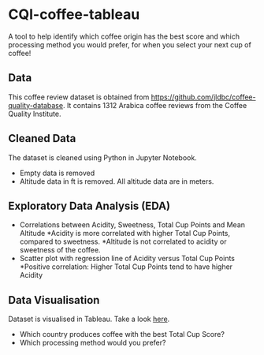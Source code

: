 # CQI-coffee-tableau
A tool to help identify which coffee origin has the best score and which processing method you would prefer, for when you select your next cup of coffee!

## Data
This coffee review dataset is obtained from https://github.com/jldbc/coffee-quality-database.
It contains 1312 Arabica coffee reviews from the Coffee Quality Institute.

## Cleaned Data
The dataset is cleaned using Python in Jupyter Notebook. 
* Empty data is removed 
* Altitude data in ft is removed. All altitude data are in meters.

##  Exploratory Data Analysis (EDA)
* Correlations between Acidity, Sweetness, Total Cup Points and Mean Altitude
  *Acidity is more correlated with higher Total Cup Points, compared to sweetness.
  *Altitude is not correlated to acidity or sweetness of the coffee.
* Scatter plot with regression line of Acidity versus Total Cup Points
  *Positive correlation: Higher Total Cup Points tend to have higher Acidity

## Data Visualisation
Dataset is visualised in Tableau. Take a look [here](https://public.tableau.com/profile/celine4997#!/vizhome/CapstoneCoffee_Tableaudashbd/Dashboard1?publish=yes).
* Which country produces coffee with the best Total Cup Score?
* Which processing method would you prefer?
